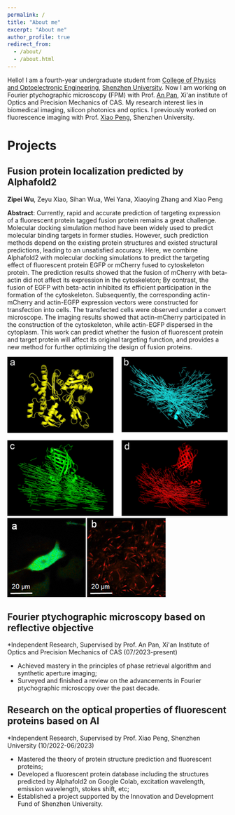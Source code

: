 ```yaml
---
permalink: /
title: "About me"
excerpt: "About me"
author_profile: true
redirect_from: 
  - /about/
  - /about.html
---
```

Hello! I am a fourth-year undergraduate student from [College of Physics and Optoelectronic Engineering](https://cpoe.szu.edu.cn/en/), [Shenzhen University](https://en.szu.edu.cn/). Now I am working on Fourier ptychographic microscopy (FPM) with Prof. [An Pan](http://www.piclaboratory.com/), Xi'an institute of Optics and Precision Mechanics of CAS. My research interest lies in biomedical imaging, silicon photonics and optics. I previously worked on fluorescence imaging with Prof. [Xiao Peng](https://bpg.szu.edu.cn/index.htm), Shenzhen University. 

# Projects

## Fusion protein localization predicted by Alphafold2

**Zipei Wu**, Zeyu Xiao, Sihan Wua, Wei Yana, Xiaoying Zhang and Xiao Peng

**Abstract**: Currently, rapid and accurate prediction of targeting expression of a fluorescent protein tagged fusion protein remains a great challenge. Molecular docking simulation method have been widely used to predict molecular binding targets in former studies. However, such prediction methods depend on the existing protein structures and existed structural predictions, leading to an unsatisfied accuracy. Here, we combine Alphafold2 with molecular docking simulations to predict the targeting effect of fluorescent protein EGFP or mCherry fused to cytoskeleton protein. The prediction results showed that the fusion of mCherry with beta-actin did not affect its expression in the cytoskeleton; By contrast, the fusion of EGFP with beta-actin inhibited its efficient participation in the formation of the cytoskeleton. Subsequently, the corresponding actin-mCherry and actin-EGFP expression vectors were constructed for transfection into cells. The transfected cells were observed under a convert microscope. The imaging results showed that actin-mCherry participated in the construction of the cytoskeleton, while actin-EGFP dispersed in the cytoplasm. This work can predict whether the fusion of fluorescent protein and target protein will affect its original targeting function, and provides a new method for further optimizing the design of fusion proteins.

![](/paperpic.png)
![](/images/result.jpg)

## Fourier ptychographic microscopy based on reflective objective

*Independent Research, Supervised by Prof. An Pan, Xi'an Institute of Optics and Precision Mechanics of CAS          (07/2023-present)

- Achieved mastery in the principles of phase retrieval algorithm and synthetic aperture imaging;
- Surveyed and finished a review on the advancements in Fourier ptychographic microscopy over the past decade.

## Research on the optical properties of fluorescent proteins based on AI

*Independent Research, Supervised by Prof. Xiao Peng, Shenzhen University                                            (10/2022-06/2023)

- Mastered the theory of protein structure prediction and fluorescent proteins;
- Developed a fluorescent protein database including the structures predicted by Alphafold2 on Google Colab, excitation wavelength, emission wavelength, stokes shift, etc;
- Established a project supported by the Innovation and Development Fund of Shenzhen University.




